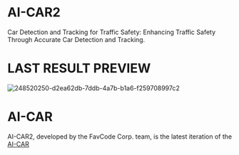 # AI-CAR2
Car Detection and Tracking for Traffic Safety: Enhancing Traffic Safety Through Accurate Car Detection and Tracking.

# LAST RESULT PREVIEW
![248520250-d2ea62db-7ddb-4a7b-b1a6-f259708997c2](https://github.com/Favcode-Corporation/AI-CAR2/assets/67590378/16a0e6d7-243f-4e28-a0e2-009e1a378751)

# AI-CAR
AI-CAR2, developed by the FavCode Corp. team, is the latest iteration of the [AI-CAR](https://github.com/Thigos/AI-CAR)
